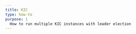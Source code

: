```yaml
---
title: KIC
type: how-to
purpose: |
  How to run multiple KIC instances with leader election
---
```

